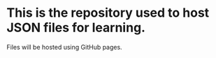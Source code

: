 # This is the repository used to host JSON files for learning.

Files will be hosted using GitHub pages.
